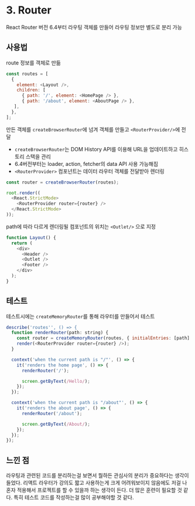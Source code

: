 # 3. Router

React Router 버전 6.4부터 라우팅 객체를 만들어 라우팅 정보만 별도로 분리 가능

## 사용법

route 정보를 객체로 만듦

```js
const routes = [
  {
    element: <Layout />,
    children: [
      { path: '/', element: <HomePage /> },
      { path: '/about', element: <AboutPage /> },
   ],
  },
];
```

만든 객체를 `createBrowserRouter`에 넘겨 객체를 만들고 `<RouterProvider/>`에 전달

- `createBrowserRouter`는 DOM History API를 이용해 URL을 업데이트하고 히스토리 스택을 관리
- 6.4버전부터는 loader, action, fetcher의 data API 사용 가능해짐
- `<RouterProvider>` 컴포넌트는 데이터 라우터 객체를 전달받아 렌더링

```js
const router = createBrowserRouter(routes);

root.render((
  <React.StrictMode>
    <RouterProvider router={router} />
  </React.StrictMode>
));
```

path에 따라 다르게 렌더링될 컴포넌트의 위치는 `<Outlet/>` 으로 지정

```js
function Layout() {
  return (
    <div>
      <Header />
      <Outlet />
      <Footer />
    </div>
  );
}
```

## 테스트

테스트시에는 `createMemoryRouter`를 통해 라우터를 만들어서 테스트

```js
describe('routes'', () => {
  function renderRouter(path: string) {
    const router = createMemoryRouter(routes, { initialEntries: [path] });
    render(<RouterProvider router={router} />);
  }

  context('when the current path is "/"', () => {
    it('renders the home page', () => {
      renderRouter('/');

      screen.getByText(/Hello/);
    });
  });

  context('when the current path is "/about"', () => {
    it('renders the about page', () => {
      renderRouter('/about');

      screen.getByText(/About/);
    });
  });
});
```

## 느낀 점

라우팅과 관련된 코드를 분리하는걸 보면서 뭘하든 관심사의 분리가 중요하다는 생각이 들었다. 리액트 라우터가 강의도 짧고 사용하는게 크게 어려워보이지 않음에도 저걸 나혼자 적용해서 프로젝트를 할 수 있을까 하는 생각이 든다. 더 많은 훈련이 필요할 것 같다. 특히 테스트 코드를 작성하는걸 많이 공부해야할 것 같다.
